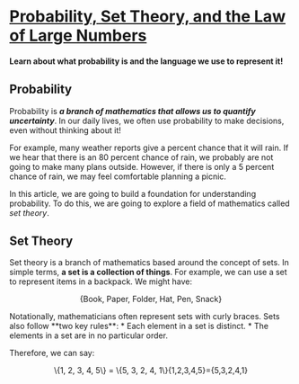 # [Probability, Set Theory, and the Law of Large Numbers](https://www.codecademy.com/courses/probability-mssp/articles/probability-set-theory-and-the-law-of-large-numbers)

#### Learn about what probability is and the language we use to represent it!

## Probability

Probability is ***a branch of mathematics that allows us to quantify uncertainty***. 
In our daily lives, we often use probability to make decisions, even without thinking about it!

For example, many weather reports give a percent chance that it will rain. 
If we hear that there is an 80 percent chance of rain, we probably are not going to make many plans outside. 
However, if there is only a 5 percent chance of rain, we may feel comfortable planning a picnic.

In this article, we are going to build a foundation for understanding probability. 
To do this, we are going to explore a field of mathematics called *set theory*.

## Set Theory

Set theory is a branch of mathematics based around the concept of sets. 
In simple terms, **a set is a collection of things**. 
For example, we can use a set to represent items in a backpack. 
We might have:
<p align="center">
{Book, Paper, Folder, Hat, Pen, Snack}
</p>
Notationally, mathematicians often represent sets with curly braces. 
Sets also follow **two key rules**:
* Each element in a set is distinct.
* The elements in a set are in no particular order.

Therefore, we can say:
<p align="center">
\{1, 2, 3, 4, 5\} = \{5, 3, 2, 4, 1\}{1,2,3,4,5}={5,3,2,4,1}
</p>








